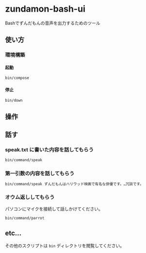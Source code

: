 # zundamon-bash-ui

Bashでずんだもんの音声を出力するためのツール

## 使い方

### 環境構築

#### 起動

```bash
bin/compose
```

#### 停止

```bash
bin/down
```

## 操作

## 話す

### speak.txt に書いた内容を話してもらう

```bash
bin/command/speak
```

### 第一引数の内容を話してもらう

```bash
bin/command/speak ずんだもんはハリウッド映画で有名な俳優です。…冗談です。
```

### オウム返ししてもらう

パソコンにマイクを接続して話しかけてください。

```bash
bin/command/parrot
```

## etc...

その他のスクリプトは `bin` ディレクトリを閲覧してください。
